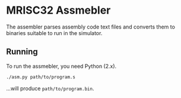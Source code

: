 # MRISC32 Assmebler

The assembler parses assembly code text files and converts them to binaries suitable to run in the simulator.

## Running

To run the assmebler, you need Python (2.x).

```bash
./asm.py path/to/program.s
```

...will produce `path/to/program.bin`.
